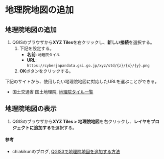 # 地理院地図の追加

## 地理院地図の追加
1. QGISのブラウザから**XYZ Tiles**を右クリックし、**新しい接続**を選択する。
   1. 下記を設定する。
      - **名前**: `地理院タイル`
      - **URL**: `https://cyberjapandata.gsi.go.jp/xyz/std/{z}/{x}/{y}.png`
   2. **OK**ボタンをクリックする。

下記のサイトから、使用したい地理院地図に対応したURLを選ぶことができる。
- 国土交通省 国土地理院, [地理院タイル一覧](https://maps.gsi.go.jp/development/ichiran.html)

## 地理院地図の表示
1. QGISのブラウザから**XYZ Tiles > 地理院地図**を右クリックし、**レイヤをプロジェクトに追加する**を選択する。

#### 参考
- chiakikunのブログ, [QGIS3で地理院地図を追加する方法](https://chiakikun.hatenadiary.com/entry/2018/05/12/182139)
